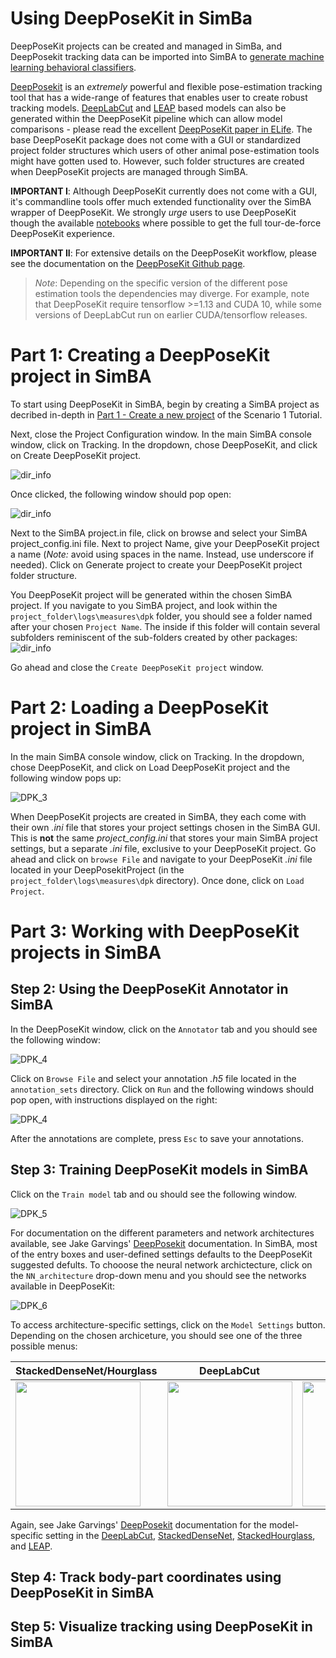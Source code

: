 # Using DeepPoseKit in SimBa

DeepPoseKit projects can be created and managed in SimBa, and DeepPosekit tracking data can be imported into SimBA to [generate machine learning behavioral classifiers](https://github.com/sgoldenlab/simba/blob/master/docs/Scenario1.md).

[DeepPosekit](https://github.com/jgraving/DeepPoseKit) is an *extremely* powerful and flexible pose-estimation tracking tool that has a wide-range of features that enables user to create robust tracking models. [DeepLabCut](https://github.com/AlexEMG/DeepLabCut) and [LEAP](https://github.com/talmo/leap) based models can also be generated within the DeepPoseKit pipeline which can allow model comparisons - please read the excellent [DeepPoseKit paper in ELife](https://elifesciences.org/articles/47994). The base DeepPoseKit package does not come with a GUI or standardized project folder structures which users of other animal pose-estimation tools might have gotten used to. However, such folder structures are created when DeepPoseKit projects are managed through SimBA.  

**IMPORTANT I**: Although DeepPoseKit currently does not come with a GUI, it's commandline tools offer much extended functionality over the SimBA wrapper of DeepPoseKit. We strongly *urge* users to use DeepPoseKit though the available [notebooks](https://github.com/jgraving/DeepPoseKit#using-deepposekit-is-a-4-step-process) where possible to get the full tour-de-force DeepPoseKit experience. 

**IMPORTANT II**: For extensive details on the DeepPoseKit workflow, please see the documentation on the [DeepPoseKit Github page](https://github.com/jgraving/DeepPoseKit).

>*Note*: Depending on the specific version of the different pose estimation tools the dependencies may diverge. For example, note that DeepPoseKit require tensorflow >=1.13 and CUDA 10, while some versions of DeepLabCut run on earlier CUDA/tensorflow releases. 

# Part 1: Creating a DeepPoseKit project in SimBA

To start using DeepPoseKit in SimBA, begin by creating a SimBA project as decribed in-depth in [Part 1 - Create a new project](https://github.com/sgoldenlab/simba/blob/master/docs/Scenario1.md#part-1-create-a-new-project-1) of the Scenario 1 Tutorial. 

Next, close the Project Configuration window. In the main SimBA console window, click on Tracking. In the dropdown, chose DeepPoseKit, and click on Create DeepPoseKit project.

![](https://github.com/sgoldenlab/simba/blob/master/images/DPK1.png "dir_info")

Once clicked, the following window should pop open: 

![](https://github.com/sgoldenlab/simba/blob/master/images/DPK2.png "dir_info")

Next to the SimBA project.in file, click on browse and select your SimBA project_config.ini file. Next to project Name, give your DeepPoseKit project a name (*Note:* avoid using spaces in the name. Instead, use underscore if needed). Click on Generate project to create your DeepPoseKit project folder structure. 

You DeepPoseKit project will be generated within the chosen SimBA project. If you navigate to you SimBA project, and look within the `project_folder\logs\measures\dpk` folder, you should see a folder named after your chosen `Project Name`. The inside if this folder will contain several subfolders reminiscent of the sub-folders created by other packages:
![](https://github.com/sgoldenlab/simba/blob/master/images/DPK_2.png "dir_info")

Go ahead and close the `Create DeepPoseKit project` window.  

# Part 2: Loading a DeepPoseKit project in SimBA

In the main SimBA console window, click on Tracking. In the dropdown, chose DeepPoseKit, and click on Load DeepPoseKit project and the following window pops up:

![](https://github.com/sgoldenlab/simba/blob/master/images/DPK_3.png "DPK_3")

When DeepPoseKit projects are created in SimBA, they each come with their own *.ini* file that stores your project settings chosen in the SimBA GUI. This is **not** the same *project_config.ini* that stores your main SimBA project settings, but a separate *.ini* file, exclusive to your DeepPoseKit project. Go ahead and click on `browse File` and navigate to your DeepPoseKit *.ini* file located in your DeepPosekitProject (in the `project_folder\logs\measures\dpk` directory). Once done, click on `Load Project`.

# Part 3: Working with DeepPoseKit projects in SimBA

## Step 2: Using the DeepPoseKit Annotator in SimBA 

In the DeepPoseKit window, click on the `Annotator` tab and you should see the following window:

![](https://github.com/sgoldenlab/simba/blob/master/images/DPK_4.png "DPK_4")

Click on `Browse File` and select your annotation *.h5* file located in the `annotation_sets` directory. Click on `Run` and the following windows should pop open, with instructions displayed on the right: 

![](https://github.com/sgoldenlab/simba/blob/master/images/DPK_annotator.PNG "DPK_4")

After the annotations are complete, press `Esc` to save your annotations. 

## Step 3: Training DeepPoseKit models in SimBA

Click on the `Train model` tab and ou should see the following window.

![](https://github.com/sgoldenlab/simba/blob/master/images/DPK_5.png "DPK_5")

For documentation on the different parameters and network architectures available, see Jake Garvings' [DeepPosekit](https://github.com/jgraving/DeepPoseKit) documentation. In SimBA, most of the entry boxes and user-defined settings defaults to the DeepPoseKit suggested defults. To chooose the neural network archictecture, click on the `NN_architecture` drop-down menu and you should see the networks available in DeepPoseKit:

![](https://github.com/sgoldenlab/simba/blob/master/images/DPK_6.png "DPK_6")

To access architecture-specific settings, click on the `Model Settings` button. Depending on the chosen archiceture, you should see one of the three possible menus:

| StackedDenseNet/Hourglass  | DeepLabCut |LEAP |
| ------------- | ------------- |------------- |
| <img src="https://github.com/sgoldenlab/simba/blob/master/images/DPK_7.png" width="200"/>  | <img src="https://github.com/sgoldenlab/simba/blob/master/images/DPK_8.png" width="200"/> |  <img src="https://github.com/sgoldenlab/simba/blob/master/images/DPK_9.png" width="200"/> |


Again, see Jake Garvings' [DeepPosekit](https://github.com/jgraving/DeepPoseKit) documentation for the model-specific setting in the [DeepLabCut](http://jakegraving.com/DeepPoseKit/html/deepposekit/models/DeepLabCut.html#references), [StackedDenseNet](http://jakegraving.com/DeepPoseKit/html/deepposekit/models/StackedDenseNet.html#references), [StackedHourglass](http://jakegraving.com/DeepPoseKit/html/deepposekit/models/StackedHourglass.html#references), and [LEAP](http://jakegraving.com/DeepPoseKit/html/deepposekit/models/LEAP.html#references). 

## Step 4: Track body-part coordinates using DeepPoseKit in SimBA


## Step 5: Visualize tracking using DeepPoseKit in SimBA



























